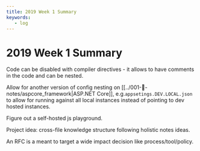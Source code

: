 ```yaml
---
title: 2019 Week 1 Summary
keywords: 
   - log   
---
```


# 2019 Week 1 Summary

Code can be disabled with compiler directives - it allows to have comments in the code and can be nested.

Allow for another version of config nesting on [[../001-📓-notes/aspcore_framework|ASP.NET Core]], e.g.`appsetings.DEV.LOCAL.json` to allow for running against all local instances instead of pointing to dev hosted instances.

Figure out a self-hosted js playground.

Project idea: cross-file knowledge structure following holistic notes ideas.

An RFC is a meant to target a wide impact decision like process/tool/policy.

